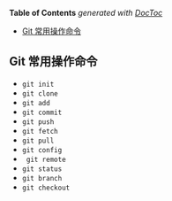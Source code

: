 <!-- START doctoc generated TOC please keep comment here to allow auto update -->
<!-- DON'T EDIT THIS SECTION, INSTEAD RE-RUN doctoc TO UPDATE -->
**Table of Contents**  *generated with [DocToc](https://github.com/thlorenz/doctoc)*

- [Git 常用操作命令](#git-%E5%B8%B8%E7%94%A8%E6%93%8D%E4%BD%9C%E5%91%BD%E4%BB%A4)

<!-- END doctoc generated TOC please keep comment here to allow auto update -->

## Git 常用操作命令

- `git init`
- `git clone`
- `git add`
- `git commit`
- `git push`
- `git fetch`
- `git pull`
- `git config`
- ` git remote`
- `git status`
- `git branch`
- `git checkout`

